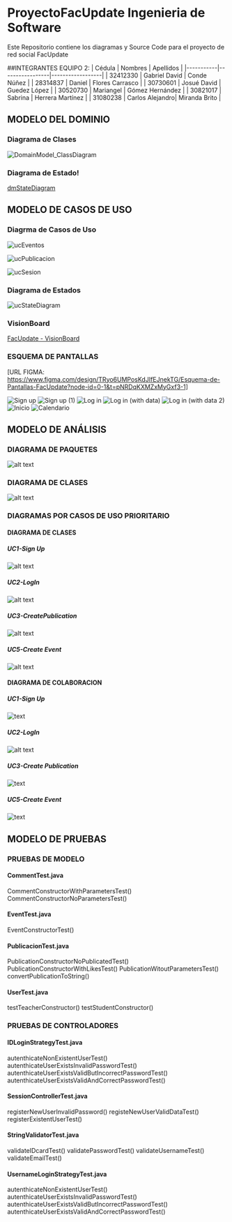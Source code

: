 # ProyectoFacUpdate Ingenieria de Software
Este Repositorio contiene los diagramas y Source Code para el proyecto de red social FacUpdate

##INTEGRANTES EQUIPO 2:
| Cédula    | Nombres         | Apellidos        |
|-----------|-----------------|------------------|
| 32412330  | Gabriel David   | Conde Núñez      |
| 28314837  | Daniel          | Flores Carrasco  |
| 30730601  | Josué David     | Guedez López     |
| 30520730  | Mariangel       | Gómez Hernández  |
| 30821017  | Sabrina         | Herrera Martínez |
| 31080238  | Carlos Alejandro| Miranda Brito    |

## MODELO DEL DOMINIO
  
### Diagrama de Clases
![DomainModel_ClassDiagram](https://github.com/user-attachments/assets/dcf76253-6501-45c2-94f1-017a58aa64de)

### Diagrama de Estado!
[dmStateDiagram](https://github.com/user-attachments/assets/d2c11982-3be7-417f-b64c-6cee1084bb29)

## MODELO DE CASOS DE USO

### Diagrma de Casos de Uso
![ucEventos](docs/scenariosView/uCasesDiagram/ucEventos.png)

![ucPublicacion](docs/scenariosView/uCasesDiagram/ucPublicaciones.png)

![ucSesion](docs/scenariosView/uCasesDiagram/ucSesion.png)

### Diagrama de Estados
![ucStateDiagram](https://github.com/user-attachments/assets/6eadb588-e0ff-4ef4-b9c7-dbfd434835b5)

### VisionBoard
[FacUpdate - VisionBoard](../../Users/danfl/Downloads/Team2_VisionBoard.pptx)

### ESQUEMA DE PANTALLAS

[URL FIGMA: https://www.figma.com/design/TRyo6UMPosKdJIfEJnekTG/Esquema-de-Pantallas-FacUpdate?node-id=0-1&t=pNRDqKXMZxMyGxf3-1]

![Sign up](https://github.com/user-attachments/assets/630c458d-24d3-4171-8d69-7b70e511d4e1)
![Sign up (1)](https://github.com/user-attachments/assets/a33696eb-96db-4cc2-873a-a43d40b0f85b)
![Log in](https://github.com/user-attachments/assets/7a1fe441-e690-4e88-af26-1161ff9151fd)
![Log in (with data)](https://github.com/user-attachments/assets/992df78d-6d7d-4649-a871-5d84516ef59f)
![Log in (with data 2)](https://github.com/user-attachments/assets/aea01649-3f33-4bfd-a13f-418a99fd949f)
![Inicio](https://github.com/user-attachments/assets/1beebb1a-8a72-46ff-9092-29c056dc2c1c)
![Calendario](https://github.com/user-attachments/assets/b9b50285-8dd4-4ba9-85c2-d70a3d0f0aff)

## MODELO DE ANÁLISIS

### DIAGRAMA DE PAQUETES

![alt text](docs/logicalView/analysisView/packageAnalysis/package_diagram.png)

### DIAGRAMA DE CLASES

![alt text](docs/logicalView/analysisView/classAnalysis/class_diagram.png)

### DIAGRAMAS POR CASOS DE USO PRIORITARIO

#### DIAGRAMA DE CLASES
 
##### UC1-Sign Up
![alt text](docs/logicalView/analysisView/usecaseAnalysis/analysisDiagram/analysisDiagram/Images/uc1_signUp.png) 

##### UC2-LogIn
![alt text](docs/logicalView/analysisView/usecaseAnalysis/analysisDiagram/analysisDiagram/Images/uc2_login.png)

##### UC3-CreatePublication
![alt text](docs/logicalView/analysisView/usecaseAnalysis/analysisDiagram/analysisDiagram/Images/uc3_createPublication.png) 

##### UC5-Create Event
![alt text](docs/logicalView/analysisView/usecaseAnalysis/analysisDiagram/analysisDiagram/Images/uc4_createEvent.png)

#### DIAGRAMA DE COLABORACION

##### UC1-Sign Up
![text](docs/logicalView/analysisView/usecaseAnalysis/collaborationDiagram/image/uc1_signUp.png)

##### UC2-LogIn
![alt text](docs/logicalView/analysisView/usecaseAnalysis/collaborationDiagram/image/uc2_login.png)

##### UC3-Create Publication
![text](docs/logicalView/analysisView/usecaseAnalysis/collaborationDiagram/image/uc3_createPublication.png)

##### UC5-Create Event
![text](docs/logicalView/analysisView/usecaseAnalysis/collaborationDiagram/image/uc4_createEvent.png) 
 

## MODELO DE PRUEBAS

### PRUEBAS DE MODELO

#### CommentTest.java 
CommentConstructorWithParametersTest()
CommentConstructorNoParametersTest()
#### EventTest.java 
EventConstructorTest()
#### PublicacionTest.java
PublicationConstructorNoPublicatedTest() 
PublicationConstructorWithLikesTest()
PublicationWitoutParametersTest()
convertPublicationToString() 
#### UserTest.java
testTeacherConstructor()
testStudentConstructor()

### PRUEBAS DE CONTROLADORES

#### IDLoginStrategyTest.java 
autenthicateNonExistentUserTest()
autenthicateUserExistsInvalidPasswordTest()
autenthicateUserExistsValidButIncorrectPasswordTest()
autenthicateUserExistsValidAndCorrectPasswordTest()
#### SessionControllerTest.java
registerNewUserInvalidPassword()
registeNewUserValidDataTest()
registerExistentUserTest() 
#### StringValidatorTest.java
validateIDcardTest()
validatePasswordTest()
validateUsernameTest()
validateEmailTest() 
#### UsernameLoginStrategyTest.java 
autenthicateNonExistentUserTest()
autenthicateUserExistsInvalidPasswordTest()
autenthicateUserExistsValidButIncorrectPasswordTest()
autenthicateUserExistsValidAndCorrectPasswordTest()
